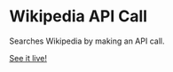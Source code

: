 Wikipedia API Call
======

Searches Wikipedia by making an API call.

[See it live!](http://www.zacharyneumann.com/wikipedia)
